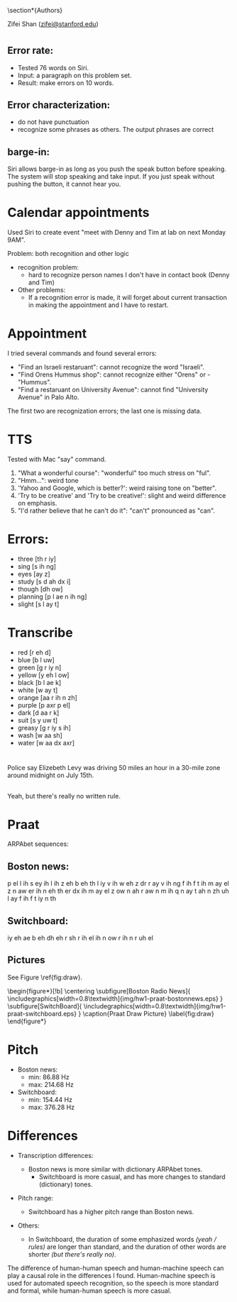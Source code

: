 \section*{Authors}

Zifei Shan (zifei@stanford.edu)


# 

## Error rate:

- Tested 76 words on Siri. 
- Input: a paragraph on this problem set.
- Result: make errors on 10 words.

## Error characterization:

- do not have punctuation
- recognize some phrases as others. The output phrases are correct

## barge-in:

Siri allows barge-in as long as you push the speak button before speaking. The system will stop speaking and take input. If you just speak without pushing the button, it cannot hear you.

# Calendar appointments

Used Siri to create event "meet with Denny and Tim at lab on next Monday 9AM".

Problem: both recognition and other logic

- recognition problem:
	- hard to recognize person names I don't have in contact book (Denny and Tim) 
- Other problems:
	- If a recognition error is made, it will forget about current transaction in making the appointment and I have to restart.
	
# Appointment

I tried several commands and found several errors:

- "Find an Israeli restaruant": cannot recognize the word "Israeli".
- "Find Orens Hummus shop": cannot recognize either "Orens" or - "Hummus".
- "Find a restaruant on University Avenue": cannot find "University Avenue" in Palo Alto.

The first two are recognization errors; the last one is missing data.

# TTS

Tested with Mac "say" command.

1. "What a wonderful course": "wonderful" too much stress on "ful".
2. "Hmm...": weird tone
3. 'Yahoo and Google, which is better?': weird raising tone on "better".
4. 'Try to be creative' and 'Try to be creative!': slight and weird difference on emphasis.
5. "I'd rather believe that he can't do it": "can't" pronounced as "can".

# Errors:

- three [th r iy]
- sing [s ih ng]
- eyes [ay z]
- study [s d ah dx i]
- though [dh ow]
- planning [p l ae n ih ng]
- slight [s l ay t]

# Transcribe

- red [r eh d]
- blue [b l uw]
- green [g r iy n]
- yellow [y eh l ow]
- black [b l ae k]
- white [w ay t]
- orange [aa r ih n zh]
- purple [p axr p el]
- dark [d aa r k]
- suit [s y uw t]
- greasy [g r iy s ih]
- wash [w aa sh]
- water [w aa dx axr]

# 

## 

Police say 
Elizebeth Levy
was driving 50 miles an hour
in a 30-mile zone
around midnight
on July 15th.

## 

Yeah, but there's really no written rule.

# Praat

ARPAbet sequences:

## Boston news:

p el l ih s ey ih l ih z eh b eh th l iy v ih w eh z dr r ay v ih ng f ih f t ih m ay el z n aw er ih n eh th er dx ih m ay el z ow n ah r aw n m ih q n ay t ah n zh uh l ay f ih f t iy n th

## Switchboard:

iy eh ae b eh dh eh r sh r ih el ih n ow r ih n r uh el

## Pictures

See Figure \ref{fig:draw}.

\begin{figure*}[!b]
\centering
\subfigure[Boston Radio News]{ 
    \includegraphics[width=0.8\textwidth]{img/hw1-praat-bostonnews.eps}
}
\subfigure[SwitchBoard]{ 
    \includegraphics[width=0.8\textwidth]{img/hw1-praat-switchboard.eps}
}
\caption{Praat Draw Picture}
\label{fig:draw}
\end{figure*}

# Pitch

- Boston news:
	- min: 86.88 Hz
	- max: 214.68 Hz
- Switchboard:
	- min: 154.44 Hz
	- max: 376.28 Hz
	
# Differences

- Transcription differences: 
  - Boston news is more similar with dictionary ARPAbet tones.
	- Switchboard is more casual, and has more changes to standard (dictionary) tones.
	
- Pitch range: 
	- Switchboard has a higher pitch range than Boston news.

- Others:
	- In Switchboard, the duration of some emphasized words *(yeah / rules)* are longer than standard, and the duration of other words are shorter *(but there's really no)*.

The difference of human-human speech and human-machine speech can play a causal role in the differences I found.  Human-machine speech is used for automated speech recognition, so the speech is more standard and formal, while human-human speech is more casual.
